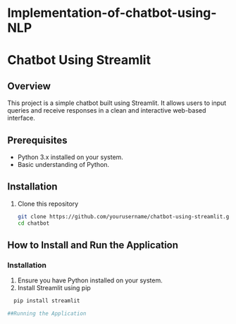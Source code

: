 # Implementation-of-chatbot-using-NLP
# Chatbot Using Streamlit
## Overview
This project is a simple chatbot built using Streamlit. It allows users to input queries and receive responses in a clean and interactive web-based interface.

## Prerequisites
- Python 3.x installed on your system.
- Basic understanding of Python.

## Installation
1. Clone this repository
   ```bash
   git clone https://github.com/yourusername/chatbot-using-streamlit.git
   cd chatbot

## How to Install and Run the Application
### Installation
1. Ensure you have Python installed on your system.
2. Install Streamlit using pip
 ```bash
   pip install streamlit

##Running the Application
